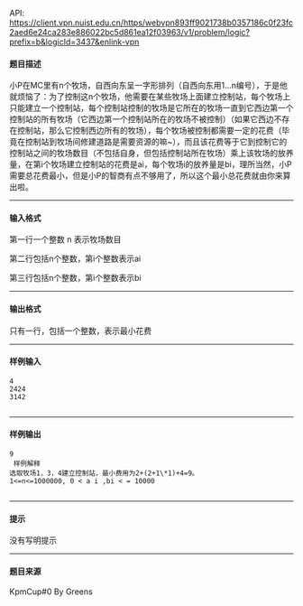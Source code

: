 API: https://client.vpn.nuist.edu.cn/https/webvpn893ff9021738b0357186c0f23fc2aed6e24ca283e886022bc5d861ea12f03963/v1/problem/logic?prefix=b&logicId=3437&enlink-vpn

#### 题目描述

小P在MC里有n个牧场，自西向东呈一字形排列（自西向东用1…n编号），于是他就烦恼了：为了控制这n个牧场，他需要在某些牧场上面建立控制站，每个牧场上只能建立一个控制站，每个控制站控制的牧场是它所在的牧场一直到它西边第一个控制站的所有牧场（它西边第一个控制站所在的牧场不被控制）（如果它西边不存在控制站，那么它控制西边所有的牧场），每个牧场被控制都需要一定的花费（毕竟在控制站到牧场间修建道路是需要资源的嘛~），而且该花费等于它到控制它的控制站之间的牧场数目（不包括自身，但包括控制站所在牧场）乘上该牧场的放养量，在第i个牧场建立控制站的花费是ai，每个牧场i的放养量是bi，理所当然，小P需要总花费最小，但是小P的智商有点不够用了，所以这个最小总花费就由你来算出啦。

---

#### 输入格式

第一行一个整数 n 表示牧场数目

第二行包括n个整数，第i个整数表示ai

第三行包括n个整数，第i个整数表示bi

---

#### 输出格式

只有一行，包括一个整数，表示最小花费

---

#### 样例输入
```
4
2424
3142


```

---

#### 样例输出
```
9
 样例解释
选取牧场1，3，4建立控制站，最小费用为2+(2+1\*1)+4=9。
1<=n<=1000000, 0 < a i ,bi < = 10000


```

---

#### 提示

没有写明提示

---

#### 题目来源

KpmCup#0 By Greens